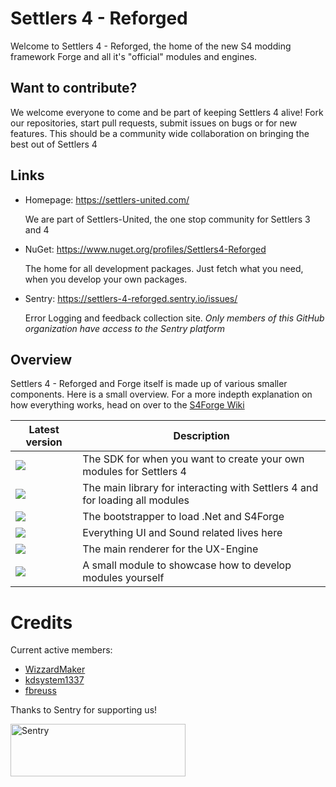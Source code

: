 # Settlers 4 - Reforged
Welcome to Settlers 4 - Reforged, the home of the new S4 modding framework Forge and all it's "official" modules and engines.

## Want to contribute?
We welcome everyone to come and be part of keeping Settlers 4 alive!
Fork our repositories, start pull requests, submit issues on bugs or for new features.
This should be a community wide collaboration on bringing the best out of Settlers 4

## Links
- Homepage: https://settlers-united.com/

  We are part of Settlers-United, the one stop community for Settlers 3 and 4
- NuGet: https://www.nuget.org/profiles/Settlers4-Reforged
  
  The home for all development packages. Just fetch what you need, when you develop your own packages.
- Sentry: https://settlers-4-reforged.sentry.io/issues/
  
  Error Logging and feedback collection site.
  _Only members of this GitHub organization have access to the Sentry platform_

## Overview
Settlers 4 - Reforged and Forge itself is made up of various smaller components.
Here is a small overview. For a more indepth explanation on how everything works, head on over to the [S4Forge Wiki](https://github.com/Settlers4-Reforged/S4Forge/wiki)

| Latest version | Description |
| - | - |
| <a href="https://github.com/Settlers4-Reforged/S4Forge.SDK"><img src="https://img.shields.io/github/v/tag/Settlers4-Reforged/S4Forge.SDK?sort=date&display_name=release&label=S4Forge.SDK&color=green"/></a> | The SDK for when you want to create your own modules for Settlers 4 |
| <a href="https://github.com/Settlers4-Reforged/S4Forge"> <img src="https://img.shields.io/github/v/release/Settlers4-Reforged/S4Forge?sort=date&display_name=release&label=S4Forge&color=green"/> </a> | The main library for interacting with Settlers 4 and for loading all modules |
| <a href="https://github.com/Settlers4-Reforged/S4Forge.Bootstrapper"> <img src="https://img.shields.io/github/v/release/Settlers4-Reforged/S4Forge.Bootstrapper?sort=date&display_name=release&label=S4Forge.Bootstrapper&color=green"/> </a> | The bootstrapper to load .Net and S4Forge |
| <a href="https://github.com/Settlers4-Reforged/S4Forge.UX-Engine"> <img src="https://img.shields.io/github/v/release/Settlers4-Reforged/S4Forge.UX-Engine?sort=date&display_name=release&label=S4Forge.UX-Engine&color=green"/> </a> | Everything UI and Sound related lives here |
| <a href="https://github.com/Settlers4-Reforged/S4Forge.SDLModule"> <img src="https://img.shields.io/github/v/release/Settlers4-Reforged/S4Forge.SDLModule?sort=date&display_name=release&label=S4Forge.SDLModule&color=green"/> </a> | The main renderer for the UX-Engine |
| <a href="https://github.com/Settlers4-Reforged/S4Forge.DebugModule"> <img src="https://img.shields.io/github/v/release/Settlers4-Reforged/S4Forge.DebugModule?sort=date&display_name=release&label=S4Forge.DebugModule&color=green"/> </a> | A small module to showcase how to develop modules yourself |

# Credits

Current active members:
- [WizzardMaker](https://github.com/orgs/Settlers4-Reforged/people/WizzardMaker)
- [kdsystem1337](https://github.com/orgs/Settlers4-Reforged/people/kdsystem1337)
- [fbreuss](https://github.com/orgs/Settlers4-Reforged/people/fbreuss)

Thanks to Sentry for supporting us!

<a href="https://sentry.io/?utm_source=github&utm_medium=logo" target="_blank">
  <img src="https://sentry-brand.storage.googleapis.com/sentry-wordmark-dark-280x84.png" alt="Sentry" width="280" height="84" />
</a>